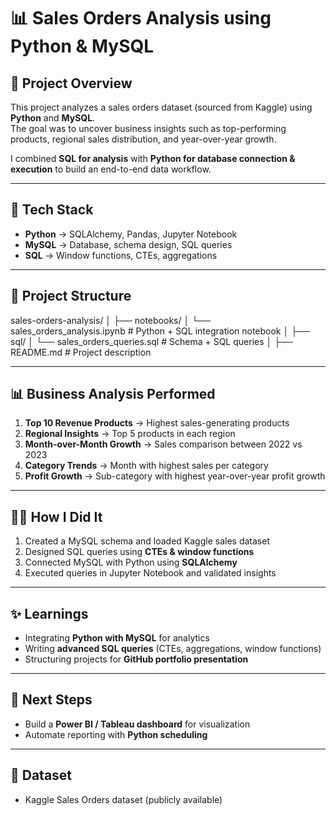 # 📊 Sales Orders Analysis using Python & MySQL

## 🚀 Project Overview
This project analyzes a sales orders dataset (sourced from Kaggle) using **Python** and **MySQL**.  
The goal was to uncover business insights such as top-performing products, regional sales distribution, and year-over-year growth.  

I combined **SQL for analysis** with **Python for database connection & execution** to build an end-to-end data workflow.

---

## 🔧 Tech Stack
- **Python** → SQLAlchemy, Pandas, Jupyter Notebook  
- **MySQL** → Database, schema design, SQL queries  
- **SQL** → Window functions, CTEs, aggregations  

---

## 📂 Project Structure

sales-orders-analysis/
│
├── notebooks/
│ └── sales_orders_analysis.ipynb # Python + SQL integration notebook
│
├── sql/
│ └── sales_orders_queries.sql # Schema + SQL queries
│
├── README.md # Project description



---

## 📊 Business Analysis Performed
1. **Top 10 Revenue Products** → Highest sales-generating products  
2. **Regional Insights** → Top 5 products in each region  
3. **Month-over-Month Growth** → Sales comparison between 2022 vs 2023  
4. **Category Trends** → Month with highest sales per category  
5. **Profit Growth** → Sub-category with highest year-over-year profit growth  

---

## 🧑‍💻 How I Did It
1. Created a MySQL schema and loaded Kaggle sales dataset  
2. Designed SQL queries using **CTEs & window functions**  
3. Connected MySQL with Python using **SQLAlchemy**  
4. Executed queries in Jupyter Notebook and validated insights  

---

## ✨ Learnings
- Integrating **Python with MySQL** for analytics  
- Writing **advanced SQL queries** (CTEs, aggregations, window functions)  
- Structuring projects for **GitHub portfolio presentation**  

---

## 📌 Next Steps
- Build a **Power BI / Tableau dashboard** for visualization  
- Automate reporting with **Python scheduling**  

---

## 🔗 Dataset
- Kaggle Sales Orders dataset (publicly available)
